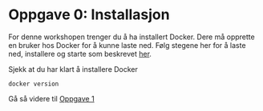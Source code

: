 # Oppgave 0: Installasjon

For denne workshopen trenger du å ha installert Docker. Dere må opprette en bruker hos Docker for å kunne laste ned. Følg stegene her for å laste ned, installere og starte som beskrevet [her](https://hub.docker.com/editions/community/docker-ce-desktop-mac).


Sjekk at du har klart å installere Docker
```
docker version
```


Gå så videre til [Oppgave 1](../oppgave1/)
